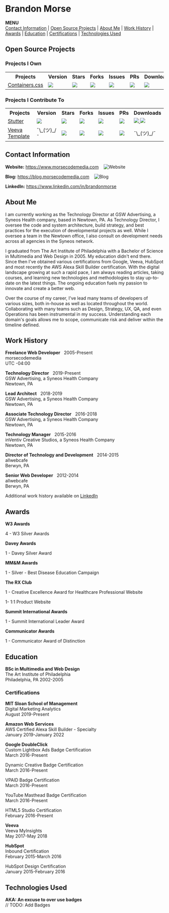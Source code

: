 # Brandon Morse
<!--ts-->
**MENU** <br>
[Contact Information](#contact-information) | [Open Source Projects](#open-source-projects) | [About Me](#about-me) | [Work History](#work-history) | [Awards](#awards) | [Education](#education) | [Certifications](#certifications) | [Technologies Used](#technologies-used)
<!--te-->
## Open Source Projects
### Projects I Own
<table>
  <tr>
    <th>Projects</th>
    <th>Version</th>
    <th>Stars</th>
    <th>Forks</th>
    <th>Issues</th>
    <th>PRs</th>
    <th>Downloads</th>
  <tr>
  <tr>
    <td>
      <a href="https://github.com/morsecodemedia/containers.css">Containers.css</a>
    </td>
    <td>
      <img src="https://img.shields.io/npm/v/@morsecodemedia/containers.css" />
    </td>
    <td>
      <img src="https://img.shields.io/github/stars/morsecodemedia/containers.css" />
    </td>
    <td>
      <img src="https://img.shields.io/github/forks/morsecodemedia/containers.css" />
    </td>
    <td>
      <img src="https://img.shields.io/github/issues/morsecodemedia/containers.css" />
    </td>
    <td>
      <img src="https://img.shields.io/github/issues-pr/morsecodemedia/containers.css" />
    </td>
    <td>
      <img src="https://img.shields.io/npm/dt/@morsecodemedia/containers.css" />
    </td>
  </tr>
</table>

### Projects I Contribute To
<table>
  <tr>
    <th>Projects</th>
    <th>Version</th>
    <th>Stars</th>
    <th>Forks</th>
    <th>Issues</th>
    <th>PRs</th>
    <th>Downloads</th>
  <tr>
  <tr>
    <td>
      <a href="https://github.com/jamestomasino/stutter">Stutter</a>
    </td>
    <td>
      <img src="https://img.shields.io/github/v/release/jamestomasino/stutter" />
    </td>
    <td>
      <img src="https://img.shields.io/github/stars/jamestomasino/stutter" />
    </td>
    <td>
      <img src="https://img.shields.io/github/forks/jamestomasino/stutter" />
    </td>
    <td>
      <img src="https://img.shields.io/github/issues/jamestomasino/stutter" />
    </td>
    <td>
      <img src="https://img.shields.io/github/issues-pr/jamestomasino/stutter" />
    </td>
    <td>
      <a href="https://addons.mozilla.org/en-US/firefox/addon/stutter/">
        <img src="https://img.shields.io/badge/Firefox-Get%20Extension!-orange.svg?style=popout&logo=firefox)" />
      </a>
      <a href="https://chrome.google.com/webstore/detail/stutter/fbapmaboedchhgjolcnpfgoanbfajchl">
        <img src="https://img.shields.io/badge/Chrome-Get%20Extension!-green.svg?style=popout&logo=google-chrome" />
      </a>
    </td>
  </tr>
  <tr>
    <td>
      <a href="https://github.com/jamestomasino/veeva-template">Veeva Template</a>
    </td>
    <td>
      ¯\_(ツ)_/¯
    </td>
    <td>
      <img src="https://img.shields.io/github/stars/jamestomasino/veeva-template" />
    </td>
    <td>
      <img src="https://img.shields.io/github/forks/jamestomasino/veeva-template" />
    </td>
    <td>
      <img src="https://img.shields.io/github/issues/jamestomasino/veeva-template" />
    </td>
    <td>
      <img src="https://img.shields.io/github/issues-pr/jamestomasino/veeva-template" />
    </td>
    <td>
      ¯\_(ツ)_/¯
    </td>
  </tr>
<table>

## Contact Information
**Website:** https://www.morsecodemedia.com &nbsp;&nbsp; ![Website](https://img.shields.io/website/https/morsecodemedia.com.svg)

**Blog:** https://blog.morsecodemedia.com &nbsp;&nbsp; ![Blog](https://img.shields.io/website/https/blog.morsecodemedia.com.svg)

**LinkedIn:** https://www.linkedin.com/in/brandonmorse

## About Me
<p>
  I am currently working as the Technology Director at GSW Advertising, a Syneos Health company, based in Newtown, PA. As Technology Director, I oversee the code and system architecture, build strategy, and best practices for the execution of developmental projects as well. While I oversee a team in the Newtown office, I also consult on development needs across all agencies in the Syneos network.
</p>
<p>
  I graduated from The Art Institute of Philadelphia with a Bachelor of Science in Multimedia and Web Design in 2005. My education didn't end there. Since then I've obtained various certifications from Google, Veeva, HubSpot and most recently the AWS Alexa Skill Builder certification. With the digital landscape growing at such a rapid pace, I am always reading articles, taking courses, and learning new technologies and methodologies to stay up-to-date on the latest things. The ongoing education fuels my passion to innovate and create a better web.
</p>
<p>
  Over the course of my career, I've lead many teams of developers of various sizes, both in-house as well as located throughout the world. Collaborating with many teams such as Design, Strategy, UX, QA, and even Operations has been instrumental in my success. Understanding each domain's goals allows me to scope, communicate risk and deliver within the timeline defined.
</p>

## Work History

**Freelance Web Developer** &nbsp; 2005-Present<br>
morsecodemedia<br>
UTC -04:00

**Technology Director** &nbsp; 2019-Present<br>
GSW Advertising, a Syneos Health Company<br>
Newtown, PA

**Lead Architect** &nbsp; 2018-2019<br>
GSW Advertising, a Syneos Health Company<br>
Newtown, PA

**Associate Technology Director** &nbsp; 2016-2018<br>
GSW Advertising, a Syneos Health Company<br>
Newtown, PA

**Technology Manager** &nbsp; 2015-2016<br>
inVentiv Creative Studios, a Syneos Health Company<br>
Newtown, PA

**Director of Technology and Development** &nbsp; 2014-2015<br>
allwebcafe<br>
Berwyn, PA

**Senior Web Developer** &nbsp; 2012-2014<br>
allwebcafe<br>
Berwyn, PA

Additional work history available on [LinkedIn](https://www.linkedin.com/in/brandonmorse)

## Awards

**W3 Awards**

4 - W3 Silver Awards

**Davey Awards**

1 - Davey Silver Award

**MM&M Awards**

1 - Silver - Best Disease Education Campaign

**The RX Club**

1 - Creative Excellence Award for Healthcare Professional Website

1- 1:1 Product Website

**Summit International Awards**

1 - Summit International Leader Award

**Communicator Awards**

1 - Communicator Award of Distinction

## Education

**BSc in Multimedia and Web Design**<br>
The Art Institute of Philadelphia<br>
Philadelphia, PA 2002-2005

### Certifications

**MIT Sloan School of Management**<br>
Digital Marketing Analytics<br>
August 2019-Present

**Amazon Web Services**<br>
AWS Certified Alexa Skill Builder - Specialty<br>
January 2019-January 2022

**Google DoubleClick**<br>
Custom Lightbox Ads Badge Certification<br>
March 2016-Present

Dynamic Creative Badge Certification<br>
March 2016-Present

VPAID Badge Certification<br>
March 2016-Present

YouTube Masthead Badge Certification<br>
March 2016-Present

HTML5 Studio Certification<br>
February 2016-Present

**Veeva**<br>
Veeva MyInsights<br>
May 2017-May 2018

**HubSpot**<br>
Inbound Certification<br>
February 2015-March 2016

HubSpot Design Certification<br>
January 2015-February 2016

## Technologies Used
**AKA: An excuse to over use badges**<br>
// TODO: Add Badges
